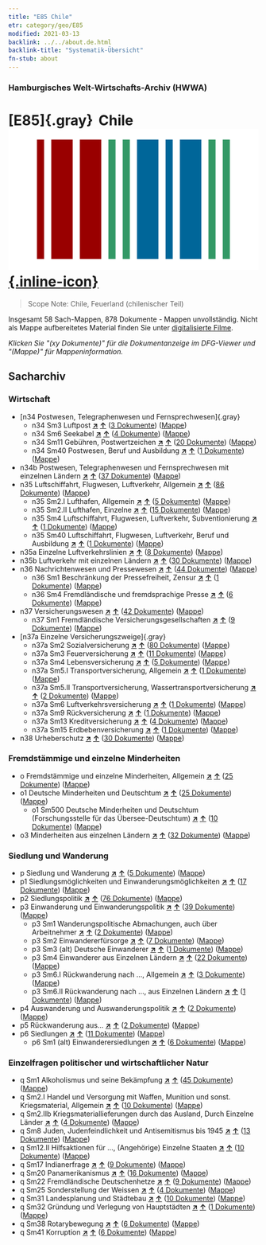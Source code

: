 ```yaml
---
title: "E85 Chile"
etr: category/geo/E85
modified: 2021-03-13
backlink: ../../about.de.html
backlink-title: "Systematik-Übersicht"
fn-stub: about
---
```


### Hamburgisches Welt-Wirtschafts-Archiv (HWWA)
# [E85]{.gray}&#8201; Chile&#160; [![Wikidata item](/images/Wikidata-logo.svg){.inline-icon}](http://www.wikidata.org/entity/Q298)


> Scope Note: Chile, Feuerland (chilenischer Teil)



Insgesamt 58 Sach-Mappen, 878 Dokumente - Mappen unvollständig.
Nicht als Mappe aufbereitetes Material finden Sie unter [digitalisierte Filme](/film/h1_sh).

_Klicken Sie "(xy Dokumente)" für die Dokumentanzeige im DFG-Viewer und "(Mappe)" für Mappeninformation._

## Sacharchiv




### Wirtschaft

- [n34 Postwesen, Telegraphenwesen und Fernsprechwesen]{.gray}
  - n34 Sm3 Luftpost [**&nearr;**](../../../subject/i/145665/about.de.html "Luftpost (in der ganzen Welt)") [**&uarr;**](../../../subject/about.de.html#n34_Sm3 "Sachsystematik") (<a href="https://pm20.zbw.eu/dfgview/sh/141691,145665" title="über: Chile : Luftpost" target="_blank">3 Dokumente</a>) ([Mappe](../../../../folder/sh/1416xx/141691/1456xx/145665/about.de.html))
  - n34 Sm6 Seekabel [**&nearr;**](../../../subject/i/145668/about.de.html "Seekabel (in der ganzen Welt)") [**&uarr;**](../../../subject/about.de.html#n34_Sm6 "Sachsystematik") (<a href="https://pm20.zbw.eu/dfgview/sh/141691,145668" title="über: Chile : Seekabel" target="_blank">4 Dokumente</a>) ([Mappe](../../../../folder/sh/1416xx/141691/1456xx/145668/about.de.html))
  - n34 Sm11 Gebühren, Postwertzeichen [**&nearr;**](../../../subject/i/145674/about.de.html "Gebühren, Postwertzeichen (in der ganzen Welt)") [**&uarr;**](../../../subject/about.de.html#n34_Sm11 "Sachsystematik") (<a href="https://pm20.zbw.eu/dfgview/sh/141691,145674" title="über: Chile : Gebühren, Postwertzeichen" target="_blank">20 Dokumente</a>) ([Mappe](../../../../folder/sh/1416xx/141691/1456xx/145674/about.de.html))
  - n34 Sm40 Postwesen, Beruf und Ausbildung [**&nearr;**](../../../subject/i/213431/about.de.html "Postwesen, Beruf und Ausbildung (in der ganzen Welt)") [**&uarr;**](../../../subject/about.de.html#n34_Sm40 "Sachsystematik") (<a href="https://pm20.zbw.eu/dfgview/sh/141691,213431" title="über: Chile : Postwesen, Beruf und Ausbildung" target="_blank">1 Dokumente</a>) ([Mappe](../../../../folder/sh/1416xx/141691/2134xx/213431/about.de.html))
- n34b Postwesen, Telegraphenwesen und Fernsprechwesen mit einzelnen Ländern [**&nearr;**](../../../subject/i/145680/about.de.html "Postwesen, Telegraphenwesen und Fernsprechwesen mit einzelnen Ländern (in der ganzen Welt)") [**&uarr;**](../../../subject/about.de.html#n34b "Sachsystematik") (<a href="https://pm20.zbw.eu/dfgview/sh/141691,145680" title="über: Chile : Postwesen, Telegraphenwesen und Fernsprechwesen mit einzelnen Ländern" target="_blank">37 Dokumente</a>) ([Mappe](../../../../folder/sh/1416xx/141691/1456xx/145680/about.de.html))
- n35 Luftschiffahrt, Flugwesen, Luftverkehr, Allgemein [**&nearr;**](../../../subject/i/145681/about.de.html "Luftschiffahrt, Flugwesen, Luftverkehr, Allgemein (in der ganzen Welt)") [**&uarr;**](../../../subject/about.de.html#n35 "Sachsystematik") (<a href="https://pm20.zbw.eu/dfgview/sh/141691,145681" title="über: Chile : Luftschiffahrt, Flugwesen, Luftverkehr, Allgemein" target="_blank">86 Dokumente</a>) ([Mappe](../../../../folder/sh/1416xx/141691/1456xx/145681/about.de.html))
  - n35 Sm2.I Lufthafen, Allgemein [**&nearr;**](../../../subject/i/145683/about.de.html "Lufthafen, Allgemein (in der ganzen Welt)") [**&uarr;**](../../../subject/about.de.html#n35_Sm2.I "Sachsystematik") (<a href="https://pm20.zbw.eu/dfgview/sh/141691,145683" title="über: Chile : Lufthafen, Allgemein" target="_blank">5 Dokumente</a>) ([Mappe](../../../../folder/sh/1416xx/141691/1456xx/145683/about.de.html))
  - n35 Sm2.II Lufthafen, Einzelne [**&nearr;**](../../../subject/i/145684/about.de.html "Lufthafen, Einzelne (in der ganzen Welt)") [**&uarr;**](../../../subject/about.de.html#n35_Sm2.II "Sachsystematik") (<a href="https://pm20.zbw.eu/dfgview/sh/141691,145684" title="über: Chile : Lufthafen, Einzelne" target="_blank">15 Dokumente</a>) ([Mappe](../../../../folder/sh/1416xx/141691/1456xx/145684/about.de.html))
  - n35 Sm4 Luftschiffahrt, Flugwesen, Luftverkehr, Subventionierung [**&nearr;**](../../../subject/i/145687/about.de.html "Luftschiffahrt, Flugwesen, Luftverkehr, Subventionierung (in der ganzen Welt)") [**&uarr;**](../../../subject/about.de.html#n35_Sm4 "Sachsystematik") (<a href="https://pm20.zbw.eu/dfgview/sh/141691,145687" title="über: Chile : Luftschiffahrt, Flugwesen, Luftverkehr, Subventionierung" target="_blank">1 Dokumente</a>) ([Mappe](../../../../folder/sh/1416xx/141691/1456xx/145687/about.de.html))
  - n35 Sm40 Luftschiffahrt, Flugwesen, Luftverkehr, Beruf und Ausbildung [**&nearr;**](../../../subject/i/213432/about.de.html "Luftschiffahrt, Flugwesen, Luftverkehr, Beruf und Ausbildung (in der ganzen Welt)") [**&uarr;**](../../../subject/about.de.html#n35_Sm40 "Sachsystematik") (<a href="https://pm20.zbw.eu/dfgview/sh/141691,213432" title="über: Chile : Luftschiffahrt, Flugwesen, Luftverkehr, Beruf und Ausbildung" target="_blank">1 Dokumente</a>) ([Mappe](../../../../folder/sh/1416xx/141691/2134xx/213432/about.de.html))
- n35a Einzelne Luftverkehrslinien [**&nearr;**](../../../subject/i/145705/about.de.html "Einzelne Luftverkehrslinien (in der ganzen Welt)") [**&uarr;**](../../../subject/about.de.html#n35a "Sachsystematik") (<a href="https://pm20.zbw.eu/dfgview/sh/141691,145705" title="über: Chile : Einzelne Luftverkehrslinien" target="_blank">8 Dokumente</a>) ([Mappe](../../../../folder/sh/1416xx/141691/1457xx/145705/about.de.html))
- n35b Luftverkehr mit einzelnen Ländern [**&nearr;**](../../../subject/i/145706/about.de.html "Luftverkehr mit einzelnen Ländern (in der ganzen Welt)") [**&uarr;**](../../../subject/about.de.html#n35b "Sachsystematik") (<a href="https://pm20.zbw.eu/dfgview/sh/141691,145706" title="über: Chile : Luftverkehr mit einzelnen Ländern" target="_blank">30 Dokumente</a>) ([Mappe](../../../../folder/sh/1416xx/141691/1457xx/145706/about.de.html))
- n36 Nachrichtenwesen und Pressewesen [**&nearr;**](../../../subject/i/145707/about.de.html "Nachrichtenwesen und Pressewesen (in der ganzen Welt)") [**&uarr;**](../../../subject/about.de.html#n36 "Sachsystematik") (<a href="https://pm20.zbw.eu/dfgview/sh/141691,145707" title="über: Chile : Nachrichtenwesen und Pressewesen" target="_blank">44 Dokumente</a>) ([Mappe](../../../../folder/sh/1416xx/141691/1457xx/145707/about.de.html))
  - n36 Sm1 Beschränkung der Pressefreiheit, Zensur [**&nearr;**](../../../subject/i/145708/about.de.html "Beschränkung der Pressefreiheit, Zensur (in der ganzen Welt)") [**&uarr;**](../../../subject/about.de.html#n36_Sm1 "Sachsystematik") (<a href="https://pm20.zbw.eu/dfgview/sh/141691,145708" title="über: Chile : Beschränkung der Pressefreiheit, Zensur" target="_blank">1 Dokumente</a>) ([Mappe](../../../../folder/sh/1416xx/141691/1457xx/145708/about.de.html))
  - n36 Sm4 Fremdländische und fremdsprachige Presse [**&nearr;**](../../../subject/i/145711/about.de.html "Fremdländische und fremdsprachige Presse (in der ganzen Welt)") [**&uarr;**](../../../subject/about.de.html#n36_Sm4 "Sachsystematik") (<a href="https://pm20.zbw.eu/dfgview/sh/141691,145711" title="über: Chile : Fremdländische und fremdsprachige Presse" target="_blank">6 Dokumente</a>) ([Mappe](../../../../folder/sh/1416xx/141691/1457xx/145711/about.de.html))
- n37 Versicherungswesen [**&nearr;**](../../../subject/i/145723/about.de.html "Versicherungswesen (in der ganzen Welt)") [**&uarr;**](../../../subject/about.de.html#n37 "Sachsystematik") (<a href="https://pm20.zbw.eu/dfgview/sh/141691,145723" title="über: Chile : Versicherungswesen" target="_blank">42 Dokumente</a>) ([Mappe](../../../../folder/sh/1416xx/141691/1457xx/145723/about.de.html))
  - n37 Sm1 Fremdländische Versicherungsgesellschaften [**&nearr;**](../../../subject/i/145724/about.de.html "Fremdländische Versicherungsgesellschaften (in der ganzen Welt)") [**&uarr;**](../../../subject/about.de.html#n37_Sm1 "Sachsystematik") (<a href="https://pm20.zbw.eu/dfgview/sh/141691,145724" title="über: Chile : Fremdländische Versicherungsgesellschaften" target="_blank">9 Dokumente</a>) ([Mappe](../../../../folder/sh/1416xx/141691/1457xx/145724/about.de.html))
- [n37a Einzelne Versicherungszweige]{.gray}
  - n37a Sm2 Sozialversicherung [**&nearr;**](../../../subject/i/160748/about.de.html "Sozialversicherung (in der ganzen Welt)") [**&uarr;**](../../../subject/about.de.html#n37a_Sm2 "Sachsystematik") (<a href="https://pm20.zbw.eu/dfgview/sh/141691,160748" title="über: Chile : Sozialversicherung" target="_blank">80 Dokumente</a>) ([Mappe](../../../../folder/sh/1416xx/141691/1607xx/160748/about.de.html))
  - n37a Sm3 Feuerversicherung [**&nearr;**](../../../subject/i/145735/about.de.html "Feuerversicherung (in der ganzen Welt)") [**&uarr;**](../../../subject/about.de.html#n37a_Sm3 "Sachsystematik") (<a href="https://pm20.zbw.eu/dfgview/sh/141691,145735" title="über: Chile : Feuerversicherung" target="_blank">11 Dokumente</a>) ([Mappe](../../../../folder/sh/1416xx/141691/1457xx/145735/about.de.html))
  - n37a Sm4 Lebensversicherung [**&nearr;**](../../../subject/i/145736/about.de.html "Lebensversicherung (in der ganzen Welt)") [**&uarr;**](../../../subject/about.de.html#n37a_Sm4 "Sachsystematik") (<a href="https://pm20.zbw.eu/dfgview/sh/141691,145736" title="über: Chile : Lebensversicherung" target="_blank">5 Dokumente</a>) ([Mappe](../../../../folder/sh/1416xx/141691/1457xx/145736/about.de.html))
  - n37a Sm5.I Transportversicherung, Allgemein [**&nearr;**](../../../subject/i/145737/about.de.html "Transportversicherung, Allgemein (in der ganzen Welt)") [**&uarr;**](../../../subject/about.de.html#n37a_Sm5.I "Sachsystematik") (<a href="https://pm20.zbw.eu/dfgview/sh/141691,145737" title="über: Chile : Transportversicherung, Allgemein" target="_blank">1 Dokumente</a>) ([Mappe](../../../../folder/sh/1416xx/141691/1457xx/145737/about.de.html))
  - n37a Sm5.II Transportversicherung, Wassertransportversicherung [**&nearr;**](../../../subject/i/145738/about.de.html "Transportversicherung, Wassertransportversicherung (in der ganzen Welt)") [**&uarr;**](../../../subject/about.de.html#n37a_Sm5.II "Sachsystematik") (<a href="https://pm20.zbw.eu/dfgview/sh/141691,145738" title="über: Chile : Transportversicherung, Wassertransportversicherung" target="_blank">2 Dokumente</a>) ([Mappe](../../../../folder/sh/1416xx/141691/1457xx/145738/about.de.html))
  - n37a Sm6 Luftverkehrsversicherung [**&nearr;**](../../../subject/i/145740/about.de.html "Luftverkehrsversicherung (in der ganzen Welt)") [**&uarr;**](../../../subject/about.de.html#n37a_Sm6 "Sachsystematik") (<a href="https://pm20.zbw.eu/dfgview/sh/141691,145740" title="über: Chile : Luftverkehrsversicherung" target="_blank">1 Dokumente</a>) ([Mappe](../../../../folder/sh/1416xx/141691/1457xx/145740/about.de.html))
  - n37a Sm9 Rückversicherung [**&nearr;**](../../../subject/i/145744/about.de.html "Rückversicherung (in der ganzen Welt)") [**&uarr;**](../../../subject/about.de.html#n37a_Sm9 "Sachsystematik") (<a href="https://pm20.zbw.eu/dfgview/sh/141691,145744" title="über: Chile : Rückversicherung" target="_blank">1 Dokumente</a>) ([Mappe](../../../../folder/sh/1416xx/141691/1457xx/145744/about.de.html))
  - n37a Sm13 Kreditversicherung [**&nearr;**](../../../subject/i/145748/about.de.html "Kreditversicherung (in der ganzen Welt)") [**&uarr;**](../../../subject/about.de.html#n37a_Sm13 "Sachsystematik") (<a href="https://pm20.zbw.eu/dfgview/sh/141691,145748" title="über: Chile : Kreditversicherung" target="_blank">4 Dokumente</a>) ([Mappe](../../../../folder/sh/1416xx/141691/1457xx/145748/about.de.html))
  - n37a Sm15 Erdbebenversicherung [**&nearr;**](../../../subject/i/145750/about.de.html "Erdbebenversicherung (in der ganzen Welt)") [**&uarr;**](../../../subject/about.de.html#n37a_Sm15 "Sachsystematik") (<a href="https://pm20.zbw.eu/dfgview/sh/141691,145750" title="über: Chile : Erdbebenversicherung" target="_blank">1 Dokumente</a>) ([Mappe](../../../../folder/sh/1416xx/141691/1457xx/145750/about.de.html))
- n38 Urheberschutz [**&nearr;**](../../../subject/i/145757/about.de.html "Urheberschutz (in der ganzen Welt)") [**&uarr;**](../../../subject/about.de.html#n38 "Sachsystematik") (<a href="https://pm20.zbw.eu/dfgview/sh/141691,145757" title="über: Chile : Urheberschutz " target="_blank">30 Dokumente</a>) ([Mappe](../../../../folder/sh/1416xx/141691/1457xx/145757/about.de.html))

### Fremdstämmige und einzelne Minderheiten

- o Fremdstämmige und einzelne Minderheiten, Allgemein [**&nearr;**](../../../subject/i/145908/about.de.html "Fremdstämmige und einzelne Minderheiten, Allgemein (in der ganzen Welt)") [**&uarr;**](../../../subject/about.de.html#o "Sachsystematik") (<a href="https://pm20.zbw.eu/dfgview/sh/141691,145908" title="über: Chile : Fremdstämmige und einzelne Minderheiten, Allgemein" target="_blank">25 Dokumente</a>) ([Mappe](../../../../folder/sh/1416xx/141691/1459xx/145908/about.de.html))
- o1 Deutsche Minderheiten und Deutschtum [**&nearr;**](../../../subject/i/145909/about.de.html "Deutsche Minderheiten und Deutschtum (in der ganzen Welt)") [**&uarr;**](../../../subject/about.de.html#o1 "Sachsystematik") (<a href="https://pm20.zbw.eu/dfgview/sh/141691,145909" title="über: Chile : Deutsche Minderheiten und Deutschtum" target="_blank">25 Dokumente</a>) ([Mappe](../../../../folder/sh/1416xx/141691/1459xx/145909/about.de.html))
  - o1 Sm500 Deutsche Minderheiten und Deutschtum (Forschungsstelle für das Übersee-Deutschtum) [**&nearr;**](../../../subject/i/145911/about.de.html "Deutsche Minderheiten und Deutschtum (Forschungsstelle für das Übersee-Deutschtum) (in der ganzen Welt)") [**&uarr;**](../../../subject/about.de.html#o1_Sm500 "Sachsystematik") (<a href="https://pm20.zbw.eu/dfgview/sh/141691,145911" title="über: Chile : Deutsche Minderheiten und Deutschtum (Forschungsstelle für das Übersee-Deutschtum)" target="_blank">10 Dokumente</a>) ([Mappe](../../../../folder/sh/1416xx/141691/1459xx/145911/about.de.html))
- o3 Minderheiten aus einzelnen Ländern [**&nearr;**](../../../subject/i/182220/about.de.html "Minderheiten aus einzelnen Ländern (in der ganzen Welt)") [**&uarr;**](../../../subject/about.de.html#o3 "Sachsystematik") (<a href="https://pm20.zbw.eu/dfgview/sh/141691,182220" title="über: Chile : Minderheiten aus einzelnen Ländern" target="_blank">32 Dokumente</a>) ([Mappe](../../../../folder/sh/1416xx/141691/1822xx/182220/about.de.html))

### Siedlung und Wanderung

- p Siedlung und Wanderung [**&nearr;**](../../../subject/i/145913/about.de.html "Siedlung und Wanderung (in der ganzen Welt)") [**&uarr;**](../../../subject/about.de.html#p "Sachsystematik") (<a href="https://pm20.zbw.eu/dfgview/sh/141691,145913" title="über: Chile : Siedlung und Wanderung" target="_blank">5 Dokumente</a>) ([Mappe](../../../../folder/sh/1416xx/141691/1459xx/145913/about.de.html))
- p1 Siedlungsmöglichkeiten und Einwanderungsmöglichkeiten [**&nearr;**](../../../subject/i/145914/about.de.html "Siedlungsmöglichkeiten und Einwanderungsmöglichkeiten (in der ganzen Welt)") [**&uarr;**](../../../subject/about.de.html#p1 "Sachsystematik") (<a href="https://pm20.zbw.eu/dfgview/sh/141691,145914" title="über: Chile : Siedlungsmöglichkeiten und Einwanderungsmöglichkeiten" target="_blank">17 Dokumente</a>) ([Mappe](../../../../folder/sh/1416xx/141691/1459xx/145914/about.de.html))
- p2 Siedlungspolitik [**&nearr;**](../../../subject/i/145915/about.de.html "Siedlungspolitik (in der ganzen Welt)") [**&uarr;**](../../../subject/about.de.html#p2 "Sachsystematik") (<a href="https://pm20.zbw.eu/dfgview/sh/141691,145915" title="über: Chile : Siedlungspolitik" target="_blank">76 Dokumente</a>) ([Mappe](../../../../folder/sh/1416xx/141691/1459xx/145915/about.de.html))
- p3 Einwanderung und Einwanderungspolitik [**&nearr;**](../../../subject/i/145917/about.de.html "Einwanderung und Einwanderungspolitik (in der ganzen Welt)") [**&uarr;**](../../../subject/about.de.html#p3 "Sachsystematik") (<a href="https://pm20.zbw.eu/dfgview/sh/141691,145917" title="über: Chile : Einwanderung und Einwanderungspolitik" target="_blank">39 Dokumente</a>) ([Mappe](../../../../folder/sh/1416xx/141691/1459xx/145917/about.de.html))
  - p3 Sm1 Wanderungspolitische Abmachungen, auch über Arbeitnehmer [**&nearr;**](../../../subject/i/145918/about.de.html "Wanderungspolitische Abmachungen, auch über Arbeitnehmer (in der ganzen Welt)") [**&uarr;**](../../../subject/about.de.html#p3_Sm1 "Sachsystematik") (<a href="https://pm20.zbw.eu/dfgview/sh/141691,145918" title="über: Chile : Wanderungspolitische Abmachungen, auch über Arbeitnehmer" target="_blank">2 Dokumente</a>) ([Mappe](../../../../folder/sh/1416xx/141691/1459xx/145918/about.de.html))
  - p3 Sm2 Einwandererfürsorge [**&nearr;**](../../../subject/i/145919/about.de.html "Einwandererfürsorge (in der ganzen Welt)") [**&uarr;**](../../../subject/about.de.html#p3_Sm2 "Sachsystematik") (<a href="https://pm20.zbw.eu/dfgview/sh/141691,145919" title="über: Chile : Einwandererfürsorge" target="_blank">7 Dokumente</a>) ([Mappe](../../../../folder/sh/1416xx/141691/1459xx/145919/about.de.html))
  - p3 Sm3 (alt) Deutsche Einwanderer [**&nearr;**](../../../subject/i/145920/about.de.html "Deutsche Einwanderer (in der ganzen Welt)") [**&uarr;**](../../../subject/about.de.html#p3_Sm3_(alt) "Sachsystematik") (<a href="https://pm20.zbw.eu/dfgview/sh/141691,145920" title="über: Chile : Deutsche Einwanderer" target="_blank">1 Dokumente</a>) ([Mappe](../../../../folder/sh/1416xx/141691/1459xx/145920/about.de.html))
  - p3 Sm4 Einwanderer aus Einzelnen Ländern [**&nearr;**](../../../subject/i/182222/about.de.html "Einwanderer aus Einzelnen Ländern (in der ganzen Welt)") [**&uarr;**](../../../subject/about.de.html#p3_Sm4 "Sachsystematik") (<a href="https://pm20.zbw.eu/dfgview/sh/141691,182222" title="über: Chile : Einwanderer aus Einzelnen Ländern" target="_blank">22 Dokumente</a>) ([Mappe](../../../../folder/sh/1416xx/141691/1822xx/182222/about.de.html))
  - p3 Sm6.I Rückwanderung nach ..., Allgemein [**&nearr;**](../../../subject/i/145922/about.de.html "Rückwanderung nach ..., Allgemein (in der ganzen Welt)") [**&uarr;**](../../../subject/about.de.html#p3_Sm6.I "Sachsystematik") (<a href="https://pm20.zbw.eu/dfgview/sh/141691,145922" title="über: Chile : Rückwanderung nach ..., Allgemein" target="_blank">3 Dokumente</a>) ([Mappe](../../../../folder/sh/1416xx/141691/1459xx/145922/about.de.html))
  - p3 Sm6.II Rückwanderung nach ..., aus Einzelnen Ländern [**&nearr;**](../../../subject/i/145923/about.de.html "Rückwanderung nach ..., aus Einzelnen Ländern (in der ganzen Welt)") [**&uarr;**](../../../subject/about.de.html#p3_Sm6.II "Sachsystematik") (<a href="https://pm20.zbw.eu/dfgview/sh/141691,145923" title="über: Chile : Rückwanderung nach ..., aus Einzelnen Ländern" target="_blank">1 Dokumente</a>) ([Mappe](../../../../folder/sh/1416xx/141691/1459xx/145923/about.de.html))
- p4 Auswanderung und Auswanderungspolitik [**&nearr;**](../../../subject/i/145925/about.de.html "Auswanderung und Auswanderungspolitik (in der ganzen Welt)") [**&uarr;**](../../../subject/about.de.html#p4 "Sachsystematik") (<a href="https://pm20.zbw.eu/dfgview/sh/141691,145925" title="über: Chile : Auswanderung und Auswanderungspolitik" target="_blank">2 Dokumente</a>) ([Mappe](../../../../folder/sh/1416xx/141691/1459xx/145925/about.de.html))
- p5 Rückwanderung aus... [**&nearr;**](../../../subject/i/145929/about.de.html "Rückwanderung aus... (in der ganzen Welt)") [**&uarr;**](../../../subject/about.de.html#p5 "Sachsystematik") (<a href="https://pm20.zbw.eu/dfgview/sh/141691,145929" title="über: Chile : Rückwanderung aus..." target="_blank">2 Dokumente</a>) ([Mappe](../../../../folder/sh/1416xx/141691/1459xx/145929/about.de.html))
- p6 Siedlungen [**&nearr;**](../../../subject/i/145931/about.de.html "Siedlungen (in der ganzen Welt)") [**&uarr;**](../../../subject/about.de.html#p6 "Sachsystematik") (<a href="https://pm20.zbw.eu/dfgview/sh/141691,145931" title="über: Chile : Siedlungen" target="_blank">11 Dokumente</a>) ([Mappe](../../../../folder/sh/1416xx/141691/1459xx/145931/about.de.html))
  - p6 Sm1 (alt) Einwanderersiedlungen [**&nearr;**](../../../subject/i/145933/about.de.html "Einwanderersiedlungen (in der ganzen Welt)") [**&uarr;**](../../../subject/about.de.html#p6_Sm1_(alt) "Sachsystematik") (<a href="https://pm20.zbw.eu/dfgview/sh/141691,145933" title="über: Chile : Einwanderersiedlungen" target="_blank">6 Dokumente</a>) ([Mappe](../../../../folder/sh/1416xx/141691/1459xx/145933/about.de.html))

### Einzelfragen politischer und wirtschaftlicher Natur

- q Sm1 Alkoholismus und seine Bekämpfung [**&nearr;**](../../../subject/i/145941/about.de.html "Alkoholismus und seine Bekämpfung (in der ganzen Welt)") [**&uarr;**](../../../subject/about.de.html#q_Sm1 "Sachsystematik") (<a href="https://pm20.zbw.eu/dfgview/sh/141691,145941" title="über: Chile : Alkoholismus und seine Bekämpfung" target="_blank">45 Dokumente</a>) ([Mappe](../../../../folder/sh/1416xx/141691/1459xx/145941/about.de.html))
- q Sm2.I Handel und Versorgung mit Waffen, Munition und sonst. Kriegsmaterial, Allgemein [**&nearr;**](../../../subject/i/145942/about.de.html "Handel und Versorgung mit Waffen, Munition und sonst. Kriegsmaterial, Allgemein (in der ganzen Welt)") [**&uarr;**](../../../subject/about.de.html#q_Sm2.I "Sachsystematik") (<a href="https://pm20.zbw.eu/dfgview/sh/141691,145942" title="über: Chile : Handel und Versorgung mit Waffen, Munition und sonst. Kriegsmaterial, Allgemein" target="_blank">10 Dokumente</a>) ([Mappe](../../../../folder/sh/1416xx/141691/1459xx/145942/about.de.html))
- q Sm2.IIb Kriegsmateriallieferungen durch das Ausland, Durch Einzelne Länder [**&nearr;**](../../../subject/i/145944/about.de.html "Kriegsmateriallieferungen durch das Ausland, Durch Einzelne Länder (in der ganzen Welt)") [**&uarr;**](../../../subject/about.de.html#q_Sm2.IIb "Sachsystematik") (<a href="https://pm20.zbw.eu/dfgview/sh/141691,145944" title="über: Chile : Kriegsmateriallieferungen durch das Ausland, Durch Einzelne Länder" target="_blank">4 Dokumente</a>) ([Mappe](../../../../folder/sh/1416xx/141691/1459xx/145944/about.de.html))
- q Sm8 Juden, Judenfeindlichkeit und Antisemitismus bis 1945 [**&nearr;**](../../../subject/i/145952/about.de.html "Juden, Judenfeindlichkeit und Antisemitismus bis 1945 (in der ganzen Welt)") [**&uarr;**](../../../subject/about.de.html#q_Sm8 "Sachsystematik") (<a href="https://pm20.zbw.eu/dfgview/sh/141691,145952" title="über: Chile : Juden, Judenfeindlichkeit und Antisemitismus bis 1945" target="_blank">13 Dokumente</a>) ([Mappe](../../../../folder/sh/1416xx/141691/1459xx/145952/about.de.html))
- q Sm12.II Hilfsaktionen für ..., (Angehörige) Einzelne Staaten [**&nearr;**](../../../subject/i/145956/about.de.html "Hilfsaktionen für ..., (Angehörige) Einzelne Staaten (in der ganzen Welt)") [**&uarr;**](../../../subject/about.de.html#q_Sm12.II "Sachsystematik") (<a href="https://pm20.zbw.eu/dfgview/sh/141691,145956" title="über: Chile : Hilfsaktionen für ..., (Angehörige) Einzelne Staaten" target="_blank">10 Dokumente</a>) ([Mappe](../../../../folder/sh/1416xx/141691/1459xx/145956/about.de.html))
- q Sm17 Indianerfrage [**&nearr;**](../../../subject/i/145963/about.de.html "Indianerfrage (in der ganzen Welt)") [**&uarr;**](../../../subject/about.de.html#q_Sm17 "Sachsystematik") (<a href="https://pm20.zbw.eu/dfgview/sh/141691,145963" title="über: Chile : Indianerfrage" target="_blank">9 Dokumente</a>) ([Mappe](../../../../folder/sh/1416xx/141691/1459xx/145963/about.de.html))
- q Sm20 Panamerikanismus [**&nearr;**](../../../subject/i/145966/about.de.html "Panamerikanismus (in der ganzen Welt)") [**&uarr;**](../../../subject/about.de.html#q_Sm20 "Sachsystematik") (<a href="https://pm20.zbw.eu/dfgview/sh/141691,145966" title="über: Chile : Panamerikanismus" target="_blank">16 Dokumente</a>) ([Mappe](../../../../folder/sh/1416xx/141691/1459xx/145966/about.de.html))
- q Sm22 Fremdländische Deutschenhetze [**&nearr;**](../../../subject/i/145969/about.de.html "Fremdländische Deutschenhetze (in der ganzen Welt)") [**&uarr;**](../../../subject/about.de.html#q_Sm22 "Sachsystematik") (<a href="https://pm20.zbw.eu/dfgview/sh/141691,145969" title="über: Chile : Fremdländische Deutschenhetze" target="_blank">9 Dokumente</a>) ([Mappe](../../../../folder/sh/1416xx/141691/1459xx/145969/about.de.html))
- q Sm25 Sonderstellung der Weissen [**&nearr;**](../../../subject/i/145972/about.de.html "Sonderstellung der Weissen (in der ganzen Welt)") [**&uarr;**](../../../subject/about.de.html#q_Sm25 "Sachsystematik") (<a href="https://pm20.zbw.eu/dfgview/sh/141691,145972" title="über: Chile : Sonderstellung der Weissen" target="_blank">4 Dokumente</a>) ([Mappe](../../../../folder/sh/1416xx/141691/1459xx/145972/about.de.html))
- q Sm31 Landesplanung und Städtebau [**&nearr;**](../../../subject/i/145983/about.de.html "Landesplanung und Städtebau (in der ganzen Welt)") [**&uarr;**](../../../subject/about.de.html#q_Sm31 "Sachsystematik") (<a href="https://pm20.zbw.eu/dfgview/sh/141691,145983" title="über: Chile : Landesplanung und Städtebau" target="_blank">10 Dokumente</a>) ([Mappe](../../../../folder/sh/1416xx/141691/1459xx/145983/about.de.html))
- q Sm32 Gründung und Verlegung von Hauptstädten [**&nearr;**](../../../subject/i/145984/about.de.html "Gründung und Verlegung von Hauptstädten (in der ganzen Welt)") [**&uarr;**](../../../subject/about.de.html#q_Sm32 "Sachsystematik") (<a href="https://pm20.zbw.eu/dfgview/sh/141691,145984" title="über: Chile : Gründung und Verlegung von Hauptstädten" target="_blank">1 Dokumente</a>) ([Mappe](../../../../folder/sh/1416xx/141691/1459xx/145984/about.de.html))
- q Sm38 Rotarybewegung [**&nearr;**](../../../subject/i/145990/about.de.html "Rotarybewegung (in der ganzen Welt)") [**&uarr;**](../../../subject/about.de.html#q_Sm38 "Sachsystematik") (<a href="https://pm20.zbw.eu/dfgview/sh/141691,145990" title="über: Chile : Rotarybewegung" target="_blank">6 Dokumente</a>) ([Mappe](../../../../folder/sh/1416xx/141691/1459xx/145990/about.de.html))
- q Sm41 Korruption [**&nearr;**](../../../subject/i/145992/about.de.html "Korruption (in der ganzen Welt)") [**&uarr;**](../../../subject/about.de.html#q_Sm41 "Sachsystematik") (<a href="https://pm20.zbw.eu/dfgview/sh/141691,145992" title="über: Chile : Korruption" target="_blank">6 Dokumente</a>) ([Mappe](../../../../folder/sh/1416xx/141691/1459xx/145992/about.de.html))


